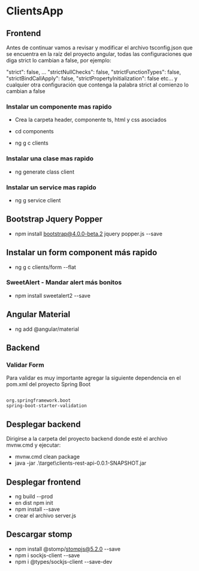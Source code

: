 # ClientsApp


## Frontend

Antes de continuar vamos a revisar y modificar el archivo tsconfig.json que se encuentra en la raíz del proyecto angular, todas las configuraciones que diga strict lo cambian a false, por ejemplo:

"strict": false,
...
"strictNullChecks": false,
"strictFunctionTypes": false,
"strictBindCallApply": false,
"strictPropertyInitialization": false 
etc... y cualquier otra configuración que contenga la palabra strict al comienzo lo cambian a false

### Instalar un componente mas rapido
- Crea la carpeta header, componente ts, html y css asociados

- cd components
- ng g c clients

### Instalar una clase mas rapido
- ng generate class client

### Instalar un service mas rapido
- ng g service client

## Bootstrap Jquery Popper
- npm install bootstrap@4.0.0-beta.2 jquery popper.js --save

## Instalar un form component más rapido
- ng g c clients/form --flat

### SweetAlert - Mandar alert más bonitos
- npm install sweetalert2 --save

## Angular Material
- ng add @angular/material

## Backend

### Validar Form
Para validar es muy importante agregar la siguiente dependencia en el pom.xml del proyecto Spring Boot
	<pre><code>
	<dependency>
		<groupId>org.springframework.boot</groupId>
		<artifactId>spring-boot-starter-validation</artifactId>
	</dependency>
	</code></pre>

## Desplegar backend
Dirigirse a la carpeta del proyecto backend donde esté el archivo mvnw.cmd y ejecutar:
 - mvnw.cmd clean package
 - java -jar .\target\clients-rest-api-0.0.1-SNAPSHOT.jar

## Desplegar frontend
- ng build --prod
- en dist npm init
- npm install --save
- crear el archivo server.js

## Descargar stomp
- npm install @stomp/stompjs@5.2.0 --save
- npm i sockjs-client --save
- npm i @types/sockjs-client --save-dev